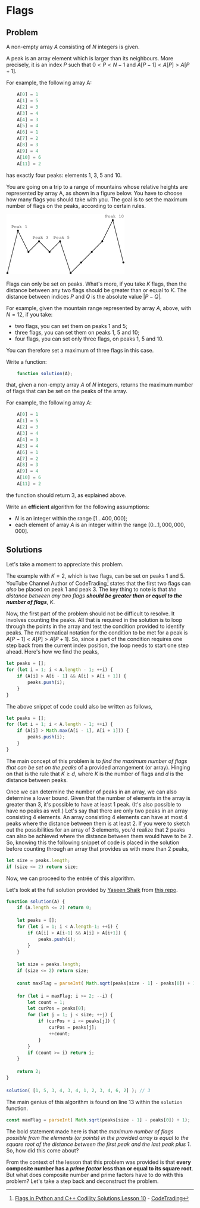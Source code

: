 # Flags

## Problem

A non-empty array $A$ consisting of $N$ integers is given.

A peak is an array element which is larger than its neighbours. More precisely, it is an index $P$ such that $0 < P < N − 1$ and $A[P − 1] < A[P] > A[P + 1]$.

For example, the following array A:

```js
    A[0] = 1
    A[1] = 5
    A[2] = 3
    A[3] = 4
    A[4] = 3
    A[5] = 4
    A[6] = 1
    A[7] = 2
    A[8] = 3
    A[9] = 4
    A[10] = 6
    A[11] = 2
```

has exactly four peaks: elements 1, 3, 5 and 10.

You are going on a trip to a range of mountains whose relative heights are represented by array A, as shown in a figure below. You have to choose how many flags you should take with you. The goal is to set the maximum number of flags on the peaks, according to certain rules.

![Flags](/.attachments/flags.png)

Flags can only be set on peaks. What's more, if you take $K$ flags, then the distance between any two flags should be greater than or equal to $K$. The distance between indices $P$ and $Q$ is the absolute value $|P − Q|$.

For example, given the mountain range represented by array $A$, above, with $N = 12$, if you take:

- two flags, you can set them on peaks 1 and 5;
- three flags, you can set them on peaks 1, 5 and 10;
- four flags, you can set only three flags, on peaks 1, 5 and 10.

You can therefore set a maximum of three flags in this case.

Write a function:

```js
    function solution(A);
```

that, given a non-empty array $A$ of $N$ integers, returns the maximum number of flags that can be set on the peaks of the array.

For example, the following array $A$:

```js
    A[0] = 1
    A[1] = 5
    A[2] = 3
    A[3] = 4
    A[4] = 3
    A[5] = 4
    A[6] = 1
    A[7] = 2
    A[8] = 3
    A[9] = 4
    A[10] = 6
    A[11] = 2
```

the function should return 3, as explained above.

Write an **efficient** algorithm for the following assumptions:

- $N$ is an integer within the range $[1 ... 400,000]$;
- each element of array $A$ is an integer within the range $[0 ... 1,000,000,000]$.

## Solutions

Let's take a moment to appreciate this problem.

The example with $K = 2$, which is two flags, can be set on peaks 1 and 5. YouTube Channel Author of CodeTrading[^1] states that the first two flags can _also_ be placed on peak 1 and peak 3. The key thing to note is that *the distance between any two flags **should be greater than or equal to the number of flags***, $K$.

Now, the first part of the problem should not be difficult to resolve. It involves counting the peaks. All that is required in the solution is to loop through the points in the array and test the condition provided to identify peaks. The mathematical notation for the condition to be met for a peak is $A[P − 1] < A[P] > A[P + 1]$. So, since a part of the condition requires one step back from the current index position, the loop needs to start one step ahead. Here's how we find the peaks,

```js
let peaks = [];
for (let i = 1; i < A.length - 1; ++i) {
    if (A[i] > A[i - 1] && A[i] > A[i + 1]) {
        peaks.push(i);
    }
}
```

The above snippet of code could also be written as follows,

```js
let peaks = [];
for (let i = 1; i < A.length - 1; ++i) {
    if (A[i] > Math.max(A[i - 1], A[i + 1])) {
        peaks.push(i);
    }
}
```

The main concept of this problem is to _find the maximum number of flags that can be set on the peaks_ of a provided arrangement (or array). Hinging on that is the rule that $K \geq d$, where $K$ is the number of flags and $d$ is the distance between peaks.

Once we can determine the number of peaks in an array, we can also determine a lower bound. Given that the number of elements in the array is greater than 3, it's possible to have at least 1 peak. (It's also possible to have no peaks as well.) Let's say that there are only two peaks in an array consisting 4 elements. An array consisting 4 elements can have at most 4 peaks where the distance between them is at least 2. If you were to sketch out the possibilities for an array of 3 elements, you'd realize that 2 peaks can also be achieved where the distance between them would have to be 2. So, knowing this the following snippet of code is placed in the solution before counting through an array that provides us with more than 2 peaks,

```js
let size = peaks.length;
if (size <= 2) return size;
```

Now, we can proceed to the entrée of this algorithm.

Let's look at the full solution provided by [Yaseen Shaik](https://github.com/yaseenshaik) from [this repo](https://github.com/yaseenshaik/codility-solutions-javascript).

```js
function solution(A) {
    if (A.length <= 2) return 0;

    let peaks = [];
    for (let i = 1; i < A.length-1; ++i) {
        if (A[i] > A[i-1] && A[i] > A[i+1]) {
            peaks.push(i);
        }
    }
    
    let size = peaks.length;
    if (size <= 2) return size;
    
    const maxFlag = parseInt( Math.sqrt(peaks[size - 1] - peaks[0]) + 1);

    for (let i = maxFlag; i >= 2; --i) {
        let count = 1;
        let curPos = peaks[0];
        for (let j = 1; j < size; ++j) {
            if (curPos + i <= peaks[j]) {
                curPos = peaks[j];
                ++count;
            }
        }
        if (count >= i) return i;
    }
    
    return 2;
}

solution( [1, 5, 3, 4, 3, 4, 1, 2, 3, 4, 6, 2] ); // 3
```

The main genius of this algorithm is found on line 13 within the `solution` function.

```js
const maxFlag = parseInt( Math.sqrt(peaks[size - 1] - peaks[0]) + 1);
```

The bold statement made here is that the _maximum number of flags possible from the elements (or points) in the provided array is equal to the square root of the distance between the first peak and the last peak plus 1_. So, how did this come about?

From the context of the lesson that this problem was provided is that **every composite number has a _prime factor_ less than or equal to its square root**. But what does composite number and prime factors have to do with this problem? Let's take a step back and deconstruct the problem.



[^1]: [Flags in Python and C++ Codility Solutions Lesson 10](https://youtu.be/6KK2eglhvdQ) - [CodeTrading](https://www.youtube.com/@CodeTradingCafe)